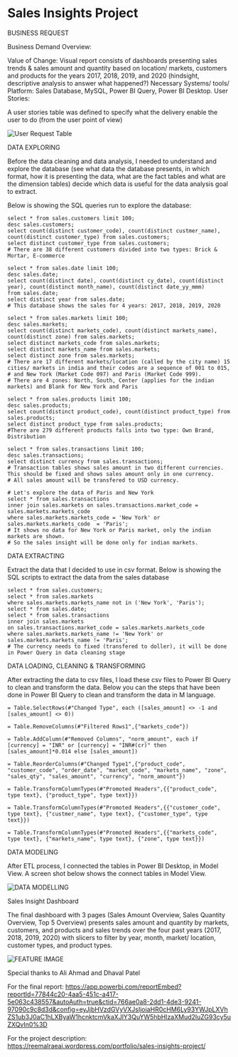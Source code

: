 # Sales Insights Project

BUSINESS REQUEST

Business Demand Overview:

Value of Change: Visual report consists of dashboards presenting sales trends & sales amount and quantity based on location/ markets, customers and products for the years 2017, 2018, 2019, and 2020 (hindsight, descriptive analysis to answer what happened?)
Necessary Systems/ tools/ Platform: Sales Database, MySQL, Power BI Query, Power BI Desktop.
User Stories:

A user stories table was defined to specify what the delivery enable the user to do (from the user point of view)

![User Request Table](https://user-images.githubusercontent.com/71211875/126686882-ba8e88a4-e0a7-4c54-b2d6-4e250b57f476.GIF)

DATA EXPLORING

Before the data cleaning and data analysis, I needed to understand and explore the database (see what data the database presents, in which format, how it is presenting the data, what are the fact tables and what are the dimension tables) decide which data is useful for the data analysis goal to extract.

Below is showing the SQL queries run to explore the database:

```
select * from sales.customers limit 100;
desc sales.customers;
select count(distinct customer_code), count(distinct custmer_name), count(distinct customer_type) from sales.customers;
select distinct customer_type from sales.customers;
# There are 38 different customers divided into two types: Brick & Mortar, E-commerce

select * from sales.date limit 100;
desc sales.date;
select count(distinct date), count(distinct cy_date), count(distinct year), count(distinct month_name), count(distinct date_yy_mmm)
from sales.date;
select distinct year from sales.date;
# This database shows the sales for 4 years: 2017, 2018, 2019, 2020

select * from sales.markets limit 100;
desc sales.markets;
select count(distinct markets_code), count(distinct markets_name), count(distinct zone) from sales.markets;
select distinct markets_code from sales.markets;
select distinct markets_name from sales.markets;
select distinct zone from sales.markets;
# There are 17 different markets/location (called by the city name) 15 cities/ markets in india and their codes are a sequence of 001 to 015,
# and New York (Market Code 097) and Paris (Market Code 999). 
# There are 4 zones: North, South, Center (applies for the indian markets) and Blank for New York and Paris

select * from sales.products limit 100;
desc sales.products;
select count(distinct product_code), count(distinct product_type) from sales.products;
select distinct product_type from sales.products;
#There are 279 different products falls into two type: Own Brand, Distribution

select * from sales.transactions limit 100;
desc sales.transactions;
select distinct currency from sales.transactions;
# Transaction tables shows sales amount in two different currencies. This should be fixed and shows sales amount only in one currency.
# All sales amount will be transfered to USD currency.

# Let's explore the data of Paris and New York
select * from sales.transactions 
inner join sales.markets on sales.transactions.market_code = sales.markets.markets_code 
where sales.markets.markets_code = 'New York' or sales.markets.markets_code  = 'Paris';
# It shows no data for New York or Paris market, only the indian markets are shown.
# So the sales insight will be done only for indian markets. 
```

DATA EXTRACTING

Extract the data that I decided to use in csv format. Below is showing the SQL scripts to extract the data from the sales database

```
select * from sales.customers;
select * from sales.markets
where sales.markets.markets_name not in ('New York', 'Paris');
select * from sales.date;
select * from sales.transactions 
inner join sales.markets 
on sales.transactions.market_code = sales.markets.markets_code
where sales.markets.markets_name != 'New York' or sales.markets.markets_name != 'Paris';
# The currency needs to fixed (transfered to doller), it will be done in Power Query in data cleaning stage
```

DATA LOADING, CLEANING & TRANSFORMING

After extracting the data to csv files, I load these csv files to Power BI Query to clean and transform the data. Below you can the steps that have been done in Power BI Query to clean and transform the data in M language.

```
= Table.SelectRows(#"Changed Type", each ([sales_amount] <> -1 and [sales_amount] <> 0)) 

= Table.RemoveColumns(#"Filtered Rows1",{"markets_code"}) 

= Table.AddColumn(#"Removed Columns", "norm_amount", each if [currency] = "INR" or [currency] = "INR#(cr)" then [sales_amount]*0.014 else [sales_amount])

= Table.ReorderColumns(#"Changed Type1",{"product_code", "customer_code", "order_date", "market_code", "markets_name", "zone", "sales_qty", "sales_amount", "currency", "norm_amount"})

= Table.TransformColumnTypes(#"Promoted Headers",{{"product_code", type text}, {"product_type", type text}})

= Table.TransformColumnTypes(#"Promoted Headers",{{"customer_code", type text}, {"custmer_name", type text}, {"customer_type", type text}})

= Table.TransformColumnTypes(#"Promoted Headers",{{"markets_code", type text}, {"markets_name", type text}, {"zone", type text}})
```


DATA MODELING

After ETL process, I connected the tables in Power BI Desktop, in Model View. A screen shot below shows the connect tables in Model View.

![DATA MODELLING](https://user-images.githubusercontent.com/71211875/126687531-9d0425f9-311b-47d0-bd6d-1d243a9246be.GIF)

Sales Insight Dashboard

The final dashboard with 3 pages (Sales Amount Overview, Sales Quantity Overview, Top 5 Overview) presents sales amount and quantity by markets, customers, and products and sales trends over the four past years (2017, 2018, 2019, 2020) with slicers to filter by year, month, market/ location, customer types, and product types.

![FEATURE IMAGE](https://user-images.githubusercontent.com/71211875/126687585-a700091e-d0be-4ed5-aa44-e86cf38e67df.GIF)

Special thanks to Ali Ahmad and Dhaval Patel

For the final report: https://app.powerbi.com/reportEmbed?reportId=77844c20-4aa5-451c-a417-5e063c438557&autoAuth=true&ctid=766ae0a8-2dd1-4de3-9241-97090c9c8d3d&config=eyJjbHVzdGVyVXJsIjoiaHR0cHM6Ly93YWJpLXVhZS1ub3J0aC1hLXByaW1hcnktcmVkaXJlY3QuYW5hbHlzaXMud2luZG93cy5uZXQvIn0%3D 

For the project description: https://reemalraeai.wordpress.com/portfolio/sales-insights-project/

